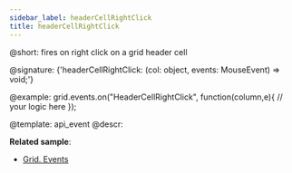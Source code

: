 ```yaml
---
sidebar_label: headerCellRightClick
title: headerCellRightClick
---          
```


@short: fires on right click on a grid header cell

@signature: {'headerCellRightClick: (col: object, events: MouseEvent) => void;'}

<!-- @params:
- column		object		an object with a column configuration
- events		Event		a native event object -->

@example:
grid.events.on("HeaderCellRightClick", function(column,e){
    // your logic here
});


@template: api_event
@descr:

**Related sample**:
- [Grid. Events](https://snippet.dhtmlx.com/9zeyp4ds)

